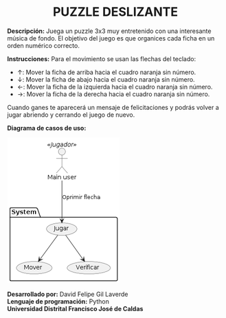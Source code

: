 <h1 align="center">PUZZLE DESLIZANTE</h1>

**Descripción:** Juega un puzzle 3x3 muy entretenido con una interesante música de fondo. El objetivo del juego es que organices cada ficha en un orden numérico correcto.

**Instrucciones:** Para el movimiento se usan las flechas del teclado:
- ↑: Mover la ficha de arriba hacia el cuadro naranja sin número.
- ↓: Mover la ficha de abajo hacia el cuadro naranja sin número.
- ←: Mover la ficha de la izquierda hacia el cuadro naranja sin número.
- →: Mover la ficha de la derecha hacia el cuadro naranja sin número.

Cuando ganes te aparecerá un mensaje de felicitaciones y podrás volver a jugar abriendo y cerrando el juego de nuevo.

**Diagrama de casos de uso:**


![](out/casos_de_uso_puzzle/caso_de_uso_puzzle.png)






**Desarrollado por:** David Felipe Gil Laverde  
**Lenguaje de programación:** Python  
**Universidad Distrital Francisco José de Caldas**
